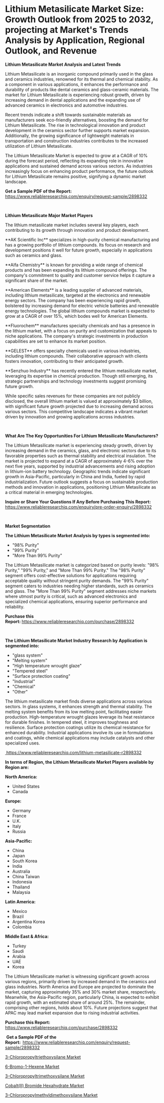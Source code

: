 <p><h1>Lithium Metasilicate Market Size: Growth Outlook from 2025 to 2032, projecting at Market's Trends Analysis by Application, Regional Outlook, and Revenue</h1></p><p><strong>Lithium Metasilicate Market Analysis and Latest Trends</strong></p>
<p><p>Lithium Metasilicate is an inorganic compound primarily used in the glass and ceramics industries, renowned for its thermal and chemical stability. As a component in various applications, it enhances the performance and durability of products like dental ceramics and glass-ceramic materials. The market for Lithium Metasilicate is experiencing robust growth, driven by increasing demand in dental applications and the expanding use of advanced ceramics in electronics and automotive industries.</p><p>Recent trends indicate a shift towards sustainable materials as manufacturers seek eco-friendly alternatives, boosting the demand for Lithium Metasilicate. The rise in technological innovation and product development in the ceramics sector further supports market expansion. Additionally, the growing significance of lightweight materials in transportation and construction industries contributes to the increased utilization of Lithium Metasilicate.</p><p>The Lithium Metasilicate Market is expected to grow at a CAGR of 10% during the forecast period, reflecting its expanding role in innovative applications and sustained demand across various sectors. As industries increasingly focus on enhancing product performance, the future outlook for Lithium Metasilicate remains positive, signifying a dynamic market landscape.</p></p>
<p><strong>Get a Sample PDF of the Report:&nbsp;</strong> <a href="https://www.reliableresearchiq.com/enquiry/request-sample/2898332?utm_campaign=1837&utm_medium=2&utm_source=Github&utm_content=ia&utm_term=15032025&utm_id=lithium-metasilicate">https://www.reliableresearchiq.com/enquiry/request-sample/2898332</a></p>
<p>&nbsp;</p>
<p><strong>Lithium Metasilicate Major Market Players</strong></p>
<p><p>The lithium metasilicate market includes several key players, each contributing to its growth through innovation and product development. </p><p>**AK Scientific Inc** specializes in high-purity chemical manufacturing and has a growing portfolio of lithium compounds. Its focus on research and development positions it well for future growth, especially in applications such as ceramics and glass.</p><p>**Alfa Chemistry** is known for providing a wide range of chemical products and has been expanding its lithium compound offerings. The company's commitment to quality and customer service helps it capture a significant share of the market.</p><p>**American Elements** is a leading supplier of advanced materials, including lithium metasilicate, targeted at the electronics and renewable energy sectors. The company has been experiencing rapid growth, bolstered by increasing demand for electric vehicle batteries and renewable energy technologies. The global lithium compounds market is expected to grow at a CAGR of over 15%, which bodes well for American Elements.</p><p>**Fluorochem** manufactures specialty chemicals and has a presence in the lithium market, with a focus on purity and customization that appeals to niche applications. The company's strategic investments in production capabilities are set to enhance its market position.</p><p>**GELEST** offers specialty chemicals used in various industries, including lithium compounds. Their collaborative approach with clients fosters innovation, contributing to their anticipated growth.</p><p>**Senzhuo Industry** has recently entered the lithium metasilicate market, leveraging its expertise in chemical production. Though still emerging, its strategic partnerships and technology investments suggest promising future growth.</p><p>While specific sales revenues for these companies are not publicly disclosed, the overall lithium market is valued at approximately $3 billion, with significant future growth projected due to increasing demand across various sectors. This competitive landscape indicates a vibrant market driven by innovation and growing applications across industries.</p></p>
<p>&nbsp;</p>
<p><strong>What Are The Key Opportunities For Lithium Metasilicate Manufacturers?</strong></p>
<p><p>The Lithium Metasilicate market is experiencing steady growth, driven by increasing demand in the ceramics, glass, and electronic sectors due to its favorable properties such as thermal stability and electrical insulation. The market is projected to expand at a CAGR of approximately 4-6% over the next five years, supported by industrial advancements and rising adoption in lithium-ion battery technology. Geographic trends indicate significant growth in Asia-Pacific, particularly in China and India, fueled by rapid industrialization. Future outlook suggests a focus on sustainable production methods and innovation in applications, positioning Lithium Metasilicate as a critical material in emerging technologies.</p></p>
<p><strong>Inquire or Share Your Questions If Any Before Purchasing This Report:</strong> <a href="https://www.reliableresearchiq.com/enquiry/pre-order-enquiry/2898332?utm_campaign=1837&utm_medium=2&utm_source=Github&utm_content=ia&utm_term=15032025&utm_id=lithium-metasilicate">https://www.reliableresearchiq.com/enquiry/pre-order-enquiry/2898332</a></p>
<p>&nbsp;</p>
<p><strong>Market Segmentation</strong></p>
<p><strong>The Lithium Metasilicate Market Analysis by types is segmented into:</strong></p>
<p><ul><li>"98% Purity"</li><li>"99% Purity"</li><li>"More Than 99% Purity"</li></ul></p>
<p><p>The Lithium Metasilicate market is categorized based on purity levels: "98% Purity," "99% Purity," and "More Than 99% Purity." The "98% Purity" segment offers cost-effective solutions for applications requiring acceptable quality without stringent purity demands. The "99% Purity" segment caters to industries needing higher standards, such as ceramics and glass. The "More Than 99% Purity" segment addresses niche markets where utmost purity is critical, such as advanced electronics and specialized chemical applications, ensuring superior performance and reliability.</p></p>
<p><strong>Purchase this Report:&nbsp;</strong><a href="https://www.reliableresearchiq.com/purchase/2898332?utm_campaign=1837&utm_medium=2&utm_source=Github&utm_content=ia&utm_term=15032025&utm_id=lithium-metasilicate">https://www.reliableresearchiq.com/purchase/2898332</a></p>
<p>&nbsp;</p>
<p><strong>The Lithium Metasilicate Market Industry Research by Application is segmented into:</strong></p>
<p><ul><li>"glass system"</li><li>"Melting system"</li><li>"High temperature wrought glaze"</li><li>"Tempered steel"</li><li>"Surface protection coating"</li><li>"Industrial"</li><li>"Chemical"</li><li>"Other"</li></ul></p>
<p><p>The lithium metasilicate market finds diverse applications across various sectors. In glass systems, it enhances strength and thermal stability. The melting system benefits from its low melting point, facilitating easier production. High-temperature wrought glazes leverage its heat resistance for durable finishes. In tempered steel, it improves toughness and resilience. Surface protection coatings utilize its chemical resistance for enhanced durability. Industrial applications involve its use in formulations and coatings, while chemical applications may include catalysts and other specialized uses.</p></p>
<p><a href="https://www.reliableresearchiq.com/lithium-metasilicate-r2898332?utm_campaign=1837&utm_medium=2&utm_source=Github&utm_content=ia&utm_term=15032025&utm_id=lithium-metasilicate">&nbsp;https://www.reliableresearchiq.com/lithium-metasilicate-r2898332</a></p>
<p><strong>In terms of Region, the Lithium Metasilicate Market Players available by Region are:</strong></p>
<p>
    <p> <strong> North America: </strong>
        <ul>
            <li>United States</li>
            <li>Canada</li>
        </ul>
        </p> 
    <p> <strong> Europe: </strong>
        <ul>
            <li>Germany</li>
            <li>France</li>
            <li>U.K.</li>
            <li>Italy</li>
            <li>Russia</li>
        </ul>
        </p> 
    <p> <strong> Asia-Pacific: </strong>
        <ul>
            <li>China</li>
            <li>Japan</li>
            <li>South Korea</li>
            <li>India</li>
            <li>Australia</li>
            <li>China Taiwan</li>
            <li>Indonesia</li>
            <li>Thailand</li>
            <li>Malaysia</li>
        </ul>
        </p> 
    <p> <strong> Latin America: </strong>
        <ul>
            <li>Mexico</li>
            <li>Brazil</li>
            <li>Argentina Korea</li>
            <li>Colombia</li>
        </ul>
        </p> 
    <p> <strong> Middle East & Africa: </strong>
        <ul>
            <li>Turkey</li>
            <li>Saudi</li>
            <li>Arabia</li>
            <li>UAE</li>
            <li>Korea</li>
        </ul>
    </p>
    </p>
<p><p>The Lithium Metasilicate market is witnessing significant growth across various regions, primarily driven by increased demand in the ceramics and glass industries. North America and Europe are projected to dominate the market, capturing approximately 35% and 30% market share, respectively. Meanwhile, the Asia-Pacific region, particularly China, is expected to exhibit rapid growth, with an estimated share of around 25%. The remainder, comprising other regions, holds about 10%. Future projections suggest that APAC may lead market expansion due to rising industrial activities.</p></p>
<p><strong>Purchase this Report: </strong><a href="https://www.reliableresearchiq.com/purchase/2898332?utm_campaign=1837&utm_medium=2&utm_source=Github&utm_content=ia&utm_term=15032025&utm_id=lithium-metasilicate">https://www.reliableresearchiq.com/purchase/2898332</a></p>
<p>&nbsp;<strong>Get a Sample PDF of the Report:&nbsp;&nbsp;</strong><a href="https://www.reliableresearchiq.com/enquiry/request-sample/2898332?utm_campaign=1837&utm_medium=2&utm_source=Github&utm_content=ia&utm_term=15032025&utm_id=lithium-metasilicate">https://www.reliableresearchiq.com/enquiry/request-sample/2898332</a></p>
<p><strong></strong></p>
<p><p><a href="https://github.com/laingragle95/Market-Research-Report-List-1/blob/main/3-chloropropyltriethoxysilane-market.md?utm_campaign=1837&utm_medium=2&utm_source=Github&utm_content=ia&utm_term=15032025&utm_id=lithium-metasilicate">3-Chloropropyltriethoxysilane Market</a></p><p><a href="https://github.com/mcveathuane2/Market-Research-Report-List-1/blob/main/6-bromo-1-hexene-market.md?utm_campaign=1837&utm_medium=2&utm_source=Github&utm_content=ia&utm_term=15032025&utm_id=lithium-metasilicate">6-Bromo-1-Hexene Market</a></p><p><a href="https://github.com/buenayankobl/Market-Research-Report-List-1/blob/main/3-chloropropyltrimethoxysilane-market.md?utm_campaign=1837&utm_medium=2&utm_source=Github&utm_content=ia&utm_term=15032025&utm_id=lithium-metasilicate">3-Chloropropyltrimethoxysilane Market</a></p><p><a href="https://github.com/uripeachrii/Market-Research-Report-List-1/blob/main/cobaltii-bromide-hexahydrate-market.md?utm_campaign=1837&utm_medium=2&utm_source=Github&utm_content=ia&utm_term=15032025&utm_id=lithium-metasilicate">Cobalt(II) Bromide Hexahydrate Market</a></p><p><a href="https://github.com/rakowpleetj1/Market-Research-Report-List-1/blob/main/3-chloropropylmethyldimethoxysilane-market.md?utm_campaign=1837&utm_medium=2&utm_source=Github&utm_content=ia&utm_term=15032025&utm_id=lithium-metasilicate">3-Chloropropylmethyldimethoxysilane Market</a></p></p>